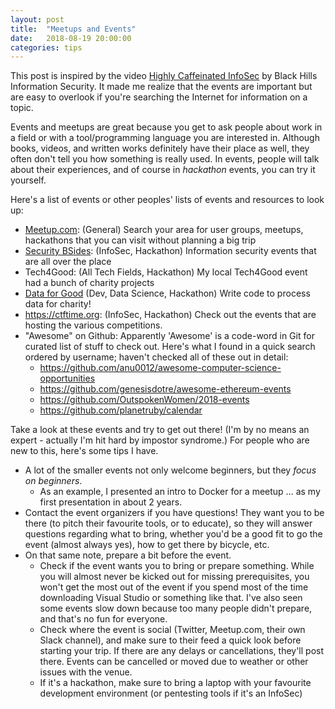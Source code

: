 ```yaml
---
layout: post
title:  "Meetups and Events"
date:   2018-08-19 20:00:00
categories: tips
---
```


This post is inspired by the video [Highly Caffeinated InfoSec](https://youtu.be/NlbROZvlM_I) by Black Hills Information Security. It made me realize that the events are important but are easy to overlook if you're searching the Internet for information on a topic.

Events and meetups are great because you get to ask people about work in a field or with a tool/programming language you are interested in. Although books, videos, and written works definitely have their place as well, they often don't tell you how something is really used. In events, people will talk about their experiences, and of course in *hackathon* events, you can try it yourself.

Here's a list of events or other peoples' lists of events and resources to look up:

* [Meetup.com](https://www.meetup.com): (General) Search your area for user groups, meetups, hackathons that you can visit without planning a big trip
* [Security BSides](http://www.securitybsides.com): (InfoSec, Hackathon) Information security events that are all over the place
* Tech4Good: (All Tech Fields, Hackathon) My local Tech4Good event had a bunch of charity projects
* [Data for Good](https://dataforgood.ca/) (Dev, Data Science, Hackathon) Write code to process data for charity!
* <https://ctftime.org>: (InfoSec, Hackathon) Check out the events that are hosting the various competitions.
* "Awesome" on Github: Apparently 'Awesome' is a code-word in Git for curated list of stuff to check out. Here's what I found in a quick search ordered by username; haven't checked all of these out in detail:
  - <https://github.com/anu0012/awesome-computer-science-opportunities>
  - <https://github.com/genesisdotre/awesome-ethereum-events>
  - <https://github.com/OutspokenWomen/2018-events>
  - <https://github.com/planetruby/calendar>

Take a look at these events and try to get out there! (I'm by no means an expert - actually I'm hit hard by impostor syndrome.) For people who are new to this, here's some tips I have.

* A lot of the smaller events not only welcome beginners, but they *focus on beginners*.
  - As an example, I presented an intro to Docker for a meetup ... as my first presentation in about 2 years.
* Contact the event organizers if you have questions! They want you to be there (to pitch their favourite tools, or to educate), so they will answer questions regarding what to bring, whether you'd be a good fit to go the event (almost always yes), how to get there by bicycle, etc.
* On that same note, prepare a bit before the event.
  - Check if the event wants you to bring or prepare something. While you will almost never be kicked out for missing prerequisites, you won't get the most out of the event if you spend most of the time downloading Visual Studio or something like that. I've also seen some events slow down because too many people didn't prepare, and that's no fun for everyone.
  - Check where the event is social (Twitter, Meetup.com, their own Slack channel), and make sure to their feed a quick look before starting your trip. If there are any delays or cancellations, they'll post there. Events can be cancelled or moved due to weather or other issues with the venue.
  - If it's a hackathon, make sure to bring a laptop with your favourite development environment (or pentesting tools if it's an InfoSec)

